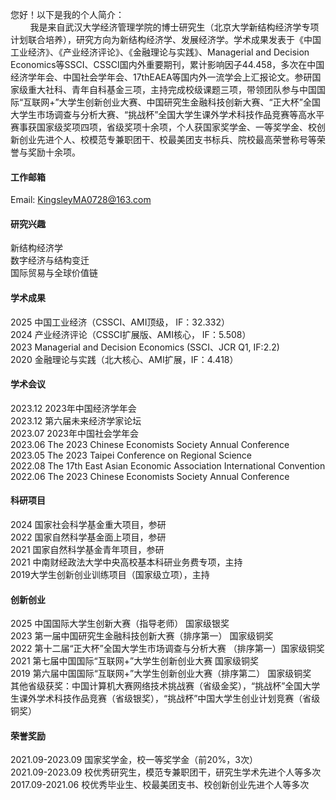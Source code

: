 


您好！以下是我的个人简介： <br/>
<span> &nbsp; </span> <span> &nbsp; </span> <span> &nbsp; </span> <span> &nbsp; </span>我是来自武汉大学经济管理学院的博士研究生（北京大学新结构经济学专项计划联合培养），研究方向为新结构经济学、发展经济学。学术成果发表于《中国工业经济》、《产业经济评论》、《金融理论与实践》、Managerial and Decision Economics等SSCI、CSSCI国内外重要期刊，累计影响因子44.458，多次在中国经济学年会、中国社会学年会、17thEAEA等国内外一流学会上汇报论文。参研国家级重大社科、青年自科基金三项，主持完成校级课题三项，带领团队参与中国国际“互联网+”大学生创新创业大赛、中国研究生金融科技创新大赛、“正大杯”全国大学生市场调查与分析大赛、“挑战杯”全国大学生课外学术科技作品竞赛等高水平赛事获国家级奖项四项，省级奖项十余项，个人获国家奖学金、一等奖学金、校创新创业先进个人、校模范专兼职团干、校最美团支书标兵、院校最高荣誉称号等荣誉与奖励十余项。

#### 工作邮箱
Email: KingsleyMA0728@163.com 

#### 研究兴趣
新结构经济学 \
数字经济与结构变迁 \
国际贸易与全球价值链 

#### 学术成果
2025 中国工业经济（CSSCI、AMI顶级， IF：32.332）\
2024 产业经济评论（CSSCI扩展版、AMI核心， IF：5.508）\
2023 Managerial and Decision Economics (SSCI、JCR Q1, IF:2.2) \
2020 金融理论与实践（北大核心、AMI扩展，IF：4.418）

#### 学术会议
2023.12 2023年中国经济学年会   \
2023.12 第六届未来经济学家论坛 \
2023.07 2023年中国社会学年会  \
2023.06 The 2023 Chinese Economists Society Annual Conference \
2023.05 The 2023 Taipei Conference on Regional Science \
2022.08 The 17th East Asian Economic Association International Convention  \
2022.06 The 2023 Chinese Economists Society Annual Conference

#### 科研项目
2024 国家社会科学基金重大项目，参研 \
2022 国家自然科学基金面上项目，参研 \
2021 国家自然科学基金青年项目，参研 \
2021 中南财经政法大学中央高校基本科研业务费专项，主持 \
2019大学生创新创业训练项目（国家级立项），主持

#### 创新创业
2025 中国国际大学生创新大赛（指导老师） 国家级银奖  \
2023 第一届中国研究生金融科技创新大赛（排序第一） 国家级铜奖  \
2022 第十二届“正大杯”全国大学生市场调查与分析大赛 （排序第一）国家级铜奖  \
2021 第七届中国国际“互联网+”大学生创新创业大赛 国家级铜奖  \
2019 第六届中国国际“互联网+”大学生创新创业大赛（排序第二） 国家级铜奖  \
其他省级获奖：中国计算机大赛网络技术挑战赛（省级金奖），“挑战杯”全国大学生课外学术科技作品竞赛（省级银奖），“挑战杯”中国大学生创业计划竞赛（省级铜奖）

#### 荣誉奖励
2021.09-2023.09 国家奖学金，校一等奖学金（前20%，3次） \
2021.09-2023.09 校优秀研究生，模范专兼职团干，研究生学术先进个人等多次 \
2017.09-2021.06 校优秀毕业生、校最美团支书、校创新创业先进个人等多次
